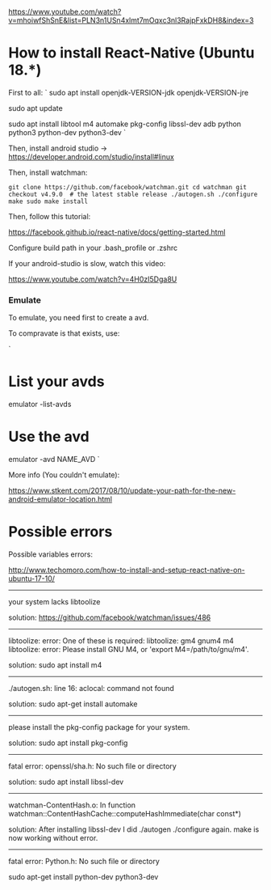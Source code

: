 https://www.youtube.com/watch?v=mhoiwfShSnE&list=PLN3n1USn4xlmt7mOqxc3nl3RajpFxkDH8&index=3

# How to install React-Native (Ubuntu 18.*)

First to all:
`
sudo apt install openjdk-VERSION-jdk openjdk-VERSION-jre

sudo apt update

sudo apt install libtool m4 automake pkg-config libssl-dev adb python python3 python-dev python3-dev
`

Then, install android studio -> https://developer.android.com/studio/install#linux

Then, install watchman:

`
git clone https://github.com/facebook/watchman.git
cd watchman
git checkout v4.9.0  # the latest stable release
./autogen.sh
./configure
make
sudo make install
`

Then, follow this tutorial:

https://facebook.github.io/react-native/docs/getting-started.html

Configure build path in your .bash_profile or .zshrc

If your android-studio is slow, watch this video:

https://www.youtube.com/watch?v=4H0zI5Dga8U

### Emulate

To emulate, you need first to create a avd.

To compravate is that exists, use:

`
# List your avds
emulator -list-avds

# Use the avd
emulator -avd NAME_AVD
`

More info (You couldn't emulate):

https://www.stkent.com/2017/08/10/update-your-path-for-the-new-android-emulator-location.html

# Possible errors

Possible variables errors: 

http://www.techomoro.com/how-to-install-and-setup-react-native-on-ubuntu-17-10/

---

your system lacks libtoolize

solution: https://github.com/facebook/watchman/issues/486

---
       
libtoolize:   error: One of these is required:
libtoolize:                 gm4 gnum4 m4
libtoolize:   error: Please install GNU M4, or 'export M4=/path/to/gnu/m4'.

solution: sudo apt install m4

---

./autogen.sh: line 16: aclocal: command not found

solution: sudo apt-get install automake

---

please install the pkg-config package for your system.

solution: sudo apt install pkg-config

---

fatal error: openssl/sha.h: No such file or directory

solution: sudo apt install libssl-dev

---

watchman-ContentHash.o: In function watchman::ContentHashCache::computeHashImmediate(char const*)

solution: After installing libssl-dev I did ./autogen ./configure again. make is now working without error.

---

fatal error: Python.h: No such file or directory

sudo apt-get install python-dev python3-dev
